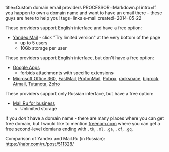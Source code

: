 title=Custom domain email providers
PROCESSOR=Markdown.pl
intro=If you happen to own a domain name and want to have an email there – these guys are here to help you!
tags=links e-mail
created=2014-05-22


These providers support English interface and have a free option:

* [Yandex Mail](https://360.yandex.com/business/tariff) -
click "Try limited version" at the very bottom of the page
	* up to 5 users
	* 10Gb storage per user

These providers support English interface, but don't have a free option:

* [Google Apps](https://workspace.google.com/)
	* forbids attachments with specific extensions
* [Microsoft Office 360](http://office.microsoft.com),
  [FastMail](https://www.fastmail.com/signup/),
  [ProtonMail](https://protonmail.com/signup),
  [Pobox](https://www.pobox.com/),
  [rackspace](https://www.rackspace.com/email-hosting/webmail/pricing),
  [bigrock](http://www.bigrock.in/email/email-hosting.php),
  [Atmail](https://www.atmail.com/),
  [Tutanota](https://tutanota.com/),
  [Zoho](https://www.zoho.com/mail/)

These providers support only Russian interface, but have a free option:

* [Mail.Ru for business](https://biz.mail.ru/mail/#tariffs)
	* Unlimited storage

If you *don't* have a domain name - there are many places where you can get free domain,
but I would like to mention [freenom.com][] where you can get a free second-level domians ending with `.tk`, `.ml`, `.ga`, `.cf`, `.gq`.

[freenom.com]: https://www.freenom.com/

Comparison of Yandex and Mail.Ru (in Russian):
https://habr.com/ru/post/511328/

